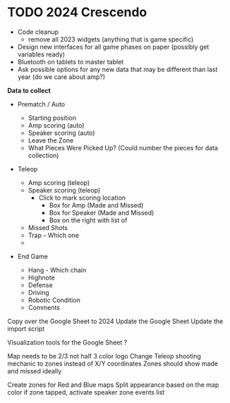 # TODO 2024 Crescendo
- Code cleanup 
  - remove all 2023 widgets (anything that is game specific)
- Design new interfaces for all game phases on paper (possibly get variables ready)
- Bluetooth on tablets to master tablet
- Ask possible options for any new data that may be different than last year (do we care about amp?)


**Data to collect**
- Prematch / Auto
  - Starting position
  - Amp scoring (auto)
  - Speaker scoring (auto)
  - Leave the Zone
  - What Pieces Were Picked Up? (Could number the pieces for data collection)

- Teleop
  - Amp scoring (teleop)
  - Speaker scoring (teleop)
    - Click to mark scoring location
      - Box for Amp (Made and Missed)
      - Box for Speaker (Made and Missed)
      - Box on the right with list of  
  - Missed Shots
  - Trap - Which one
  - 

  

- End Game
  - Hang - Which chain
  - Highnote
  - Defense
  - Driving
  - Robotic Condition
  - Comments

Copy over the Google Sheet to 2024
Update the Google Sheet
Update the import script

Visualization tools for the Google Sheet ?

Map needs to be 2/3 not half
3 color logo
Change Teleop shooting mechanic to zones instead of X/Y coordinates
  Zones should show made and missed ideally



Create zones for Red and Blue maps
Split appearance based on the map color
if zone tapped, activate speaker
zone events list
  